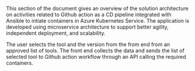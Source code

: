 This section of the document gives an overview of the solution architecture on activities related to Github action as a CD pipeline integrated with Ansible to  intiate containers in  Azure Kubernetes Service. The application is developed using microservice architecture to support better agility, independent deployment, and scalability.

The user selects the tool and the version from the from end from an approved list of tools. The front end collects the data and sends the list of selected tool to Github action workflow through an API calling the required containers. 
